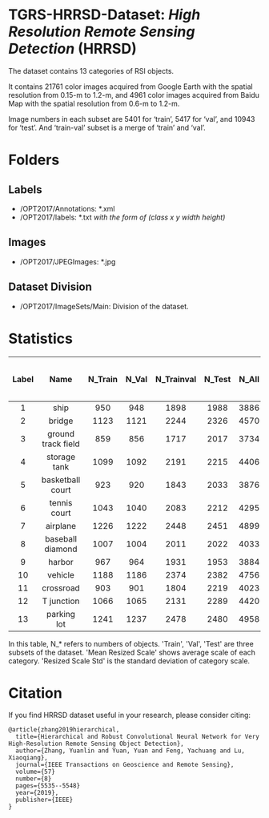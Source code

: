 TGRS-HRRSD-Dataset: *High Resolution Remote Sensing Detection* (HRRSD)
=====================



The dataset contains 13 categories of RSI objects. 

It contains 21761 color images acquired from Google Earth with the spatial resolution from 0.15-m to 1.2-m, and 4961 color images acquired from Baidu Map with the spatial resolution from 0.6-m to 1.2-m. 

Image numbers in each subset are 5401 for ‘train’, 5417 for ‘val’, and 10943 for ‘test’. And ‘train-val’ subset is a merge of ‘train’ and ‘val’.


# Folders
## Labels
+ /OPT2017/Annotations: \*.xml  
+ /OPT2017/labels: \*.txt  *with the form of (class x y width height)*
## Images
+ /OPT2017/JPEGImages: \*.jpg  
## Dataset Division
+ /OPT2017/ImageSets/Main: Division of the dataset.  
  
# Statistics

Label|Name|N_Train|N_Val|N_Trainval|N_Test|N_All|Mean Resized Scale /pixel|Resized Scale Std /pixel
:-: |:-: |:-: |:-: |:-: |:-: |:-: |:-: |:-: 
1|  ship                |950|948|1898|1988|3886|167.44|110.37
2|  bridge              |1123|1121|2244|2326|4570|246.10|110.53
3|  ground track field  |859|856|1717|2017|3734|276.50|100.65
4|  storage tank        |1099|1092|2191|2215|4406|125.60|68.41
5|  basketball court    |923|920|1843|2033|3876|108.19|57.46
6|  tennis court        |1043|1040|2083|2212|4295|102.71|38.80
7|  airplane            |1226|1222|2448|2451|4899|113.21|67.98
8|  baseball diamond    |1007|1004|2011|2022|4033|231.61|117.85
9|  harbor              |967|964|1931|1953|3884|163.96|94.16
10|  vehicle             |1188|1186|2374|2382|4756|41.96|9.99
11|  crossroad           |903|901|1804|2219|4023|220.54|59.24
12|   T junction         |1066|1065|2131|2289|4420|198.71|54.88
13|   parking lot        |1241|1237|2478|2480|4958|122.85|54.45

In this table, N_* refers to numbers of objects. 'Train', 'Val', 'Test' are three subsets of the dataset. 'Mean Resized Scale' shows average scale of each category. 'Resized Scale Std' is the standard deviation of category scale.

# Citation
If you find HRRSD dataset useful in your research, please consider citing:

```
@article{zhang2019hierarchical,
  title={Hierarchical and Robust Convolutional Neural Network for Very High-Resolution Remote Sensing Object Detection},
  author={Zhang, Yuanlin and Yuan, Yuan and Feng, Yachuang and Lu, Xiaoqiang},
  journal={IEEE Transactions on Geoscience and Remote Sensing},
  volume={57}
  number={8}
  pages={5535--5548}
  year={2019},
  publisher={IEEE}
}
```
